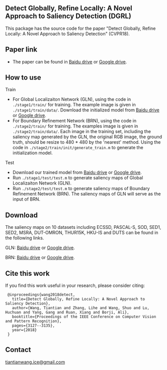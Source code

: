 
## Detect Globally, Refine Locally: A Novel Approach to Saliency Detection (DGRL)
This package has the source code for the paper "Detect Globally, Refine Locally: A Novel Approach to Saliency Detection" (CVPR18).

## Paper link
* The paper can be found in [Baidu drive](https://pan.baidu.com/s/177EfYKf48VDzflB0S7zL2w) or [Google drive](https://drive.google.com/open?id=17MyYRD5kbSFMn0bw7s5pbmWRU-R6_LiR).

## How to use
Train
* For Global Localizaiton Network (GLN), using the code in `./stage1/train/` for training. The example image is given in `./stage1/train/data/`. Download the initialized model from [Baidu drive]() or [Google drive]().
* For Boundary Refinement Network (BRN), using the code in `./stage2/train/` for training. The examples image is given in `./stage2/train/data/`. Each image in the training set, including the saliency map generated by the GLN, the original RGB image, the ground truth, should be resize to 480 * 480 by the 'nearest' method. Using the code in `./stage2/train/init/generate_train.m` to generate the initialization model.

Test
* Download our trained model from [Baidu drive](https://pan.baidu.com/s/1TqIsKJrRbiQUhOGq1brCDg) or [Google drive](https://drive.google.com/open?id=12uRLj3CnjkLsq4fggJPox-PXh4uuy_FG).
* Run `./stage1/test/test.m` to generate saliency maps of Global Localizaiton Network (GLN). 
* Run `./stage2/test/test.m` to generate saliency maps of Boundary Refinement Network (BRN). 
The saliency maps of GLN will serve as the input of BRN.


## Download

The saliency maps on 10 datasets including ECSSD, PASCAL-S, SOD, SED1, SED2, MSRA, DUT-OMRON, THUR15K, HKU-IS and DUTS 
can be found in the following links.

GLN: [Baidu drive](https://pan.baidu.com/s/1j7c6GJisRJjevHrpE1xiVg) or [Google drive](https://drive.google.com/open?id=1U0F_IypJOt8TsEorHj6EJEvoNJnBou2f).

BRN: [Baidu drive](https://pan.baidu.com/s/1hC2tax6Eo27FxBvbR0VBvg) or [Google drive](https://drive.google.com/open?id=1t3vJjbCgQzcYxpt_2iOc499XPRMwY5JR).
## Cite this work
If you find this work useful in your research, please consider citing:

     @inproceedings{wang2018detect,
       title={Detect Globally, Refine Locally: A Novel Approach to Saliency Detection},
       author={Wang, Tiantian and Zhang, Lihe and Wang, Shuo and Lu, Huchuan and Yang, Gang and Ruan, Xiang and Borji, Ali},
       booktitle={Proceedings of the IEEE Conference on Computer Vision and Pattern Recognition},
       pages={3127--3135},
       year={2018}
     }
     

## Contact
tiantianwang.ice@gmail.com



